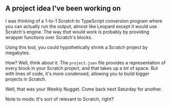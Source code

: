 ## A project idea I've been working on
I was thinking of a 1-to-1 Scratch to TypeScript conversion program where you can actually run the output, almost like Leopard except it would use Scratch's engine. The way *that* would work is probably by providing wrapper functions over Scratch's blocks. 

Using this tool, you could hypothetically shrink a Scratch project by megabytes. 

How? Well, think about it. The `project.json` file provides a representation of every block in your Scratch project, and that takes up a *lot* of space. But with lines of code, it's more condensed, allowing you to build bigger projects in Scratch.

Well, that was your Weekly Nugget. Come back next Saturday for another.

Note to mods: It's sort of relevant to Scratch, right?